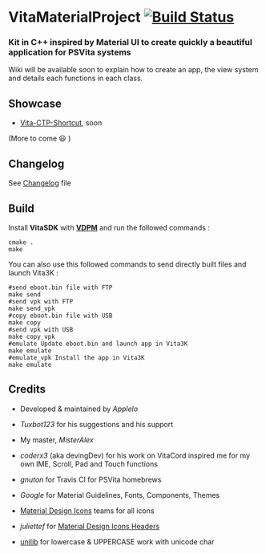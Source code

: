 # VitaMaterialProject [![Build Status](https://travis-ci.org/Applelo/VitaMaterialKit.svg?branch=master)](https://travis-ci.org/Applelo/VitaMaterialKit)

### Kit in C++ inspired by Material UI to create quickly a beautiful application for PSVita systems

Wiki will be available soon to explain how to create an app, the view system and details each functions in each class.

## Showcase

* [Vita-CTP-Shortcut](https://github.com/CTPBenchmark/Vita-CTP-Shortcut), soon

(More to come :smiley: )

## Changelog

See [Changelog](https://github.com/Applelo/VitaMaterialKit/blob/master/src/kit/Changelog.md) file


## Build
Install **VitaSDK** with [**VDPM**](https://github.com/vitasdk/vdpm) and run the followed commands :

```shell
cmake .
make
```

You can also use this followed commands to send directly built files and launch Vita3K :

```shell
#send eboot.bin file with FTP
make send
#send vpk with FTP
make send_vpk
#copy eboot.bin file with USB
make copy
#send vpk with USB
make copy_vpk
#emulate Update eboot.bin and launch app in Vita3K
make emulate
#emulate_vpk Install the app in Vita3K
make emulate
```

## Credits

* Developed & maintained by *Applelo*
* *Tuxbot123* for his suggestions and his support
* My master, *MisterAlex*


* *coderx3* (aka devingDev) for his work on VitaCord inspired me for my own IME, Scroll, Pad and Touch functions
* *gnuton* for Travis CI for PSVita homebrews
* *Google* for Material Guidelines, Fonts, Components, Themes
* [Material Design Icons](https://github.com/Templarian/MaterialDesign-Webfont/) teams for all icons
* *juliettef* for [Material Design Icons Headers](https://github.com/juliettef/IconFontCppHeaders)
* [unilib](https://github.com/ufal/unilib) for lowercase & UPPERCASE work with unicode char

